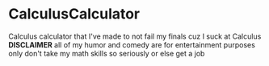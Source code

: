 # CalculusCalculator
Calculus calculator that I've made to not fail my finals cuz I suck at Calculus
**DISCLAIMER**
all of my humor and comedy are for entertainment purposes only
don't take my math skills so seriously or else get a job
